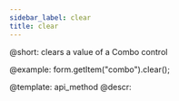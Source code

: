 ```yaml
---
sidebar_label: clear
title: clear
---          
```


@short: clears a value of a Combo control





@example:
form.getItem("combo").clear();


@template: api_method
@descr:


